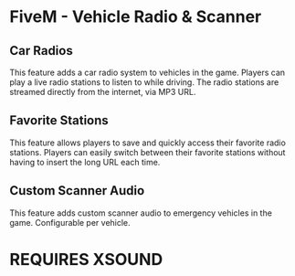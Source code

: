 # FiveM - Vehicle Radio & Scanner
 
## Car Radios
This feature adds a car radio system to vehicles in the game. Players can play a live radio stations to listen to while driving. The radio stations are streamed directly from the internet, via MP3 URL.

## Favorite Stations
This feature allows players to save and quickly access their favorite radio stations. Players can easily switch between their favorite stations without having to insert the long URL each time.

## Custom Scanner Audio
This feature adds custom scanner audio to emergency vehicles in the game. Configurable per vehicle.

# REQUIRES XSOUND